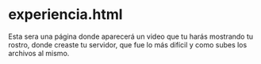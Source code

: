 # experiencia.html
Esta sera una página donde aparecerá un video que tu harás mostrando tu rostro, donde creaste tu servidor, que fue lo más difícil y como subes los archivos al mismo. 
